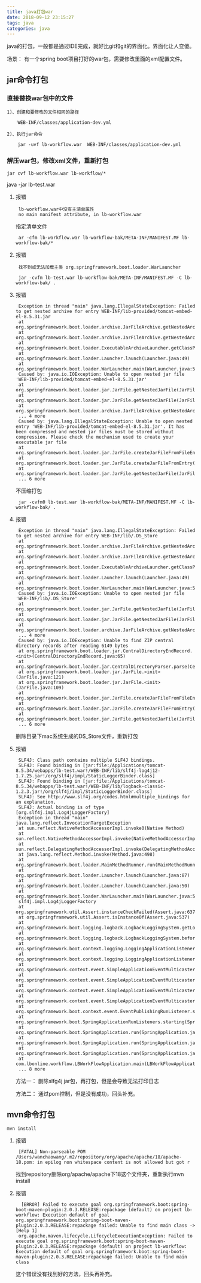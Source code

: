 ```yaml
---
title: java打包war
date: 2018-09-12 23:15:27
tags: java
categories: java
---
```

java的打包，一般都是通过IDE完成，就好比git和git的界面化。界面化让人变傻。

场景： 有一个spring boot项目打好的war包，需要修改里面的xml配置文件。

<!-- more -->

## jar命令打包 ##

### 直接替换war包中的文件 ###

	1)、创建和要修改的文件相同的路径
	
		WEB-INF/classes/application-dev.yml
	
	2)、执行jar命令
	
		jar -uvf lb-workflow.war  WEB-INF/classes/application-dev.yml

### 解压war包，修改xml文件，重新打包 ###

	jar cvf lb-workflow.war lb-workflow/*

java -jar lb-test.war

1. 报错

		lb-workflow.war中没有主清单属性
		no main manifest attribute, in lb-workflow.war

	指定清单文件

		ar -cfm lb-workflow.war lb-workflow-bak/META-INF/MANIFEST.MF lb-workflow-bak/*

2. 报错

		找不到或无法加载主类 org.springframework.boot.loader.WarLauncher

		jar -cvfm lb-test.war lb-workflow-bak/META-INF/MANIFEST.MF -C lb-workflow-bak/ .

3. 报错

	
		Exception in thread "main" java.lang.IllegalStateException: Failed to get nested archive for entry WEB-INF/lib-provided/tomcat-embed-el-8.5.31.jar
		at org.springframework.boot.loader.archive.JarFileArchive.getNestedArchive(JarFileArchive.java:108)
		at org.springframework.boot.loader.archive.JarFileArchive.getNestedArchives(JarFileArchive.java:86)
		at org.springframework.boot.loader.ExecutableArchiveLauncher.getClassPathArchives(ExecutableArchiveLauncher.java:70)
		at org.springframework.boot.loader.Launcher.launch(Launcher.java:49)
		at org.springframework.boot.loader.WarLauncher.main(WarLauncher.java:58)
		Caused by: java.io.IOException: Unable to open nested jar file 'WEB-INF/lib-provided/tomcat-embed-el-8.5.31.jar'
		at org.springframework.boot.loader.jar.JarFile.getNestedJarFile(JarFile.java:254)
		at org.springframework.boot.loader.jar.JarFile.getNestedJarFile(JarFile.java:239)
		at org.springframework.boot.loader.archive.JarFileArchive.getNestedArchive(JarFileArchive.java:103)
		... 4 more
		Caused by: java.lang.IllegalStateException: Unable to open nested entry 'WEB-INF/lib-provided/tomcat-embed-el-8.5.31.jar'. It has been compressed and nested jar files must be stored without compression. Please check the mechanism used to create your executable jar file
		at org.springframework.boot.loader.jar.JarFile.createJarFileFromFileEntry(JarFile.java:282)
		at org.springframework.boot.loader.jar.JarFile.createJarFileFromEntry(JarFile.java:262)
		at org.springframework.boot.loader.jar.JarFile.getNestedJarFile(JarFile.java:250)
		... 6 more
	

	不压缩打包

		jar -cvfm0 lb-test.war lb-workflow-bak/META-INF/MANIFEST.MF -C lb-workflow-bak/ .

4. 报错

		Exception in thread "main" java.lang.IllegalStateException: Failed to get nested archive for entry WEB-INF/lib/.DS_Store
		at org.springframework.boot.loader.archive.JarFileArchive.getNestedArchive(JarFileArchive.java:108)
		at org.springframework.boot.loader.archive.JarFileArchive.getNestedArchives(JarFileArchive.java:86)
		at org.springframework.boot.loader.ExecutableArchiveLauncher.getClassPathArchives(ExecutableArchiveLauncher.java:70)
		at org.springframework.boot.loader.Launcher.launch(Launcher.java:49)
		at org.springframework.boot.loader.WarLauncher.main(WarLauncher.java:58)
		Caused by: java.io.IOException: Unable to open nested jar file 'WEB-INF/lib/.DS_Store'
		at org.springframework.boot.loader.jar.JarFile.getNestedJarFile(JarFile.java:254)
		at org.springframework.boot.loader.jar.JarFile.getNestedJarFile(JarFile.java:239)
		at org.springframework.boot.loader.archive.JarFileArchive.getNestedArchive(JarFileArchive.java:103)
		... 4 more
		Caused by: java.io.IOException: Unable to find ZIP central directory records after reading 6149 bytes
		at org.springframework.boot.loader.jar.CentralDirectoryEndRecord.<init>(CentralDirectoryEndRecord.java:65)
		at org.springframework.boot.loader.jar.CentralDirectoryParser.parse(CentralDirectoryParser.java:52)
		at org.springframework.boot.loader.jar.JarFile.<init>(JarFile.java:121)
		at org.springframework.boot.loader.jar.JarFile.<init>(JarFile.java:109)
		at org.springframework.boot.loader.jar.JarFile.createJarFileFromFileEntry(JarFile.java:287)
		at org.springframework.boot.loader.jar.JarFile.createJarFileFromEntry(JarFile.java:262)
		at org.springframework.boot.loader.jar.JarFile.getNestedJarFile(JarFile.java:250)
		... 6 more

	删除目录下mac系统生成的DS_Store文件，重新打包


5. 报错

		SLF4J: Class path contains multiple SLF4J bindings.
		SLF4J: Found binding in [jar:file:/Applications/tomcat-8.5.34/webapps/lb-test.war!/WEB-INF/lib/slf4j-log4j12-1.7.25.jar!/org/slf4j/impl/StaticLoggerBinder.class]
		SLF4J: Found binding in [jar:file:/Applications/tomcat-8.5.34/webapps/lb-test.war!/WEB-INF/lib/logback-classic-1.2.3.jar!/org/slf4j/impl/StaticLoggerBinder.class]
		SLF4J: See http://www.slf4j.org/codes.html#multiple_bindings for an explanation.
		SLF4J: Actual binding is of type [org.slf4j.impl.Log4jLoggerFactory]
		Exception in thread "main" java.lang.reflect.InvocationTargetException
		at sun.reflect.NativeMethodAccessorImpl.invoke0(Native Method)
		at sun.reflect.NativeMethodAccessorImpl.invoke(NativeMethodAccessorImpl.java:62)
		at sun.reflect.DelegatingMethodAccessorImpl.invoke(DelegatingMethodAccessorImpl.java:43)
		at java.lang.reflect.Method.invoke(Method.java:498)
		at org.springframework.boot.loader.MainMethodRunner.run(MainMethodRunner.java:48)
		at org.springframework.boot.loader.Launcher.launch(Launcher.java:87)
		at org.springframework.boot.loader.Launcher.launch(Launcher.java:50)
		at org.springframework.boot.loader.WarLauncher.main(WarLauncher.java:58)
		slf4j.impl.Log4jLoggerFactory
		at org.springframework.util.Assert.instanceCheckFailed(Assert.java:637)
		at org.springframework.util.Assert.isInstanceOf(Assert.java:537)
		at org.springframework.boot.logging.logback.LogbackLoggingSystem.getLoggerContext(LogbackLoggingSystem.java:274)
		at org.springframework.boot.logging.logback.LogbackLoggingSystem.beforeInitialize(LogbackLoggingSystem.java:99)
		at org.springframework.boot.context.logging.LoggingApplicationListener.onApplicationStartingEvent(LoggingApplicationListener.java:191)
		at org.springframework.boot.context.logging.LoggingApplicationListener.onApplicationEvent(LoggingApplicationListener.java:170)
		at org.springframework.context.event.SimpleApplicationEventMulticaster.doInvokeListener(SimpleApplicationEventMulticaster.java:172)
		at org.springframework.context.event.SimpleApplicationEventMulticaster.invokeListener(SimpleApplicationEventMulticaster.java:165)
		at org.springframework.context.event.SimpleApplicationEventMulticaster.multicastEvent(SimpleApplicationEventMulticaster.java:139)
		at org.springframework.context.event.SimpleApplicationEventMulticaster.multicastEvent(SimpleApplicationEventMulticaster.java:127)
		at org.springframework.boot.context.event.EventPublishingRunListener.starting(EventPublishingRunListener.java:68)
		at org.springframework.boot.SpringApplicationRunListeners.starting(SpringApplicationRunListeners.java:48)
		at org.springframework.boot.SpringApplication.run(SpringApplication.java:313)
		at org.springframework.boot.SpringApplication.run(SpringApplication.java:1255)
		at org.springframework.boot.SpringApplication.run(SpringApplication.java:1243)
		at com.lbonline.workflow.LBWorkFlowApplication.main(LBWorkFlowApplication.java:25)
		... 8 more
	
	方法一： 删除slfg4j jar包，再打包，但是会导致无法打印日志

	方法二： 通过pom控制，但是没有成功，回头补充。

## mvn命令打包 ##

	mvn install

1. 报错

		[FATAL] Non-parseable POM /Users/wanchaowang/.m2/repository/org/apache/apache/18/apache-18.pom: in epilog non whitespace content is not allowed but got r

	找到repository删除org/apache/apache下18这个文件夹，重新执行mvn install

2. 报错

		 [ERROR] Failed to execute goal org.springframework.boot:spring-boot-maven-plugin:2.0.3.RELEASE:repackage (default) on project lb-workflow: Execution default of goal org.springframework.boot:spring-boot-maven-plugin:2.0.3.RELEASE:repackage failed: Unable to find main class -> [Help 1]
		org.apache.maven.lifecycle.LifecycleExecutionException: Failed to execute goal org.springframework.boot:spring-boot-maven-plugin:2.0.3.RELEASE:repackage (default) on project lb-workflow: Execution default of goal org.springframework.boot:spring-boot-maven-plugin:2.0.3.RELEASE:repackage failed: Unable to find main class

	这个错误没有找到好的方法，回头再补充。

